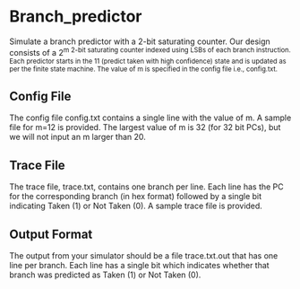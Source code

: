# Branch_predictor

Simulate a branch predictor with a 2-bit saturating counter. Our design consists of a 2<sup>m 2-bit saturating counter indexed using LSBs of each branch instruction. Each predictor starts in the 11 (predict taken with high confidence) state and is updated as per the finite state machine. The value of m is specified in the config file i.e., config.txt.

## Config File
The config file config.txt contains a single line with the value of m. A sample file for m=12 is provided. The largest value of m is 32 (for 32 bit PCs), but we will not input an m larger than 20.

## Trace File
The trace file, trace.txt, contains one branch per line. Each line has the PC for the corresponding branch (in hex format) followed by a single bit indicating Taken (1) or Not Taken (0). A sample trace file is provided.

## Output Format
The output from your simulator should be a file trace.txt.out that has one line per branch. Each line has a single bit which indicates whether that branch was predicted as Taken (1) or Not Taken (0).

